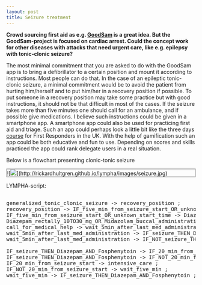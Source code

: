 ```yaml
---
layout: post
title: Seizure treatment
---
```


**Crowd sourcing first aid as e.g. <a href="https://www.youtube.com/watch?v=niwFcvo5Nfk">GoodSam</a> is a great idea. But the GoodSam-project is focused on cardiac arrest. Could the concept work for other diseases with attacks that need urgent care, like e.g. epilepsy with tonic-clonic seizure?**

The most minimal commitment that you are asked to do with the GoodSam app is to bring a defibrillator to a certain position and mount it according to instructions. Most people can do that. In the case of an epileptic tonic-clonic seizure, a minimal commitment would be to avoid the patient from hurting him/herself and to put him/her in a recovery position if possible. To put someone in a recovery position may take some practice but with good instructions, it should not be that difficult in most of the cases. If the seizure takes more than five minutes one should call for an ambulance, and if possible give medications. I believe such instructions could be given in a smartphone app. A smartphone app could also be used for practicing first aid and triage. Such an app could perhaps look a little bit like the three days <a href="https://www.youtube.com/watch?v=rB6c_8itKDw">course</a> for First Responders in the UK. With the help of gamification such an app could be both educative and fun to use. Depending on scores and skills practiced the app could rank delegate users in a real situation. 


Below is a flowchart presenting clonic-tonic seizure










<p class="dragscroll" style="border:0.2em solid #aaaaaa;">
![<img src="http:
//rickardhultgren.github.io/lympha/images/seizure.jpg">](http://rickardhultgren.github.io/<span class="sc">lympha</span>/images/seizure.jpg)
</p>
LYMPHA-script:



<pre class="dragscroll">

generalized_tonic_clonic_seizure -> recovery_position ;
recovery_position -> IF_five_min_from_seizure_start_OR_unknown_start_time ;
IF_five_min_from_seizure_start_OR_unknown_start_time -> Diazepam_rectally_10TO30_mg_OR_Midazolam_buccal_administration_10_mg;
Diazepam_rectally_10TO30_mg_OR_Midazolam_buccal_administration_10_mg -> call_for_medical_help ;
call_for_medical_help -> wait_5min_after_last_med_administration ;
wait_5min_after_last_med_administration -> IF_seizure_THEN_Diazepam_AND_Fosphenytoin ;
wait_5min_after_last_med_administration -> IF_NOT_seizure_THEN_psychological_support ;

IF_seizure_THEN_Diazepam_AND_Fosphenytoin -> IF_20_min_from_seizure_start ;
IF_seizure_THEN_Diazepam_AND_Fosphenytoin -> IF_NOT_20_min_from_seizure_start ;
IF_20_min_from_seizure_start -> intensive_care ;
IF_NOT_20_min_from_seizure_start -> wait_five_min ;
wait_five_min -> IF_seizure_THEN_Diazepam_AND_Fosphenytoin ;

</pre>


